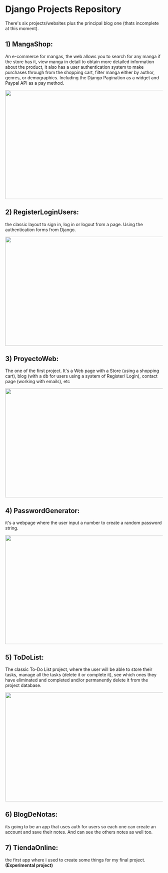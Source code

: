  <h1>Django Projects Repository </h1>

There's six projects/websites plus the principal blog one (thats incomplete at this moment).

<h2>1) MangaShop:</h2> 
<p>An e-commerce for mangas, the web allows you to search for any manga if the store has it, view manga in detail to obtain more detailed information about the product, it also has a user authentication system to make purchases through from the shopping cart, filter manga either by author, genres, or demographics. Including the Django Pagination as a widget and Paypal API as a pay method.</p>
<img src='https://user-images.githubusercontent.com/99824291/186219089-b9d355b4-810d-48e6-81a9-c0204b18fc1e.gif' width='720' height='348' />

<h2>2) RegisterLoginUsers:</h2> 
<p> the classic layout to sign in, log in or logout from a page. Using the authentication forms from Django.</p>
<img src='https://user-images.githubusercontent.com/99824291/186221110-c6b90e02-daa2-4592-9f87-b66ed7440051.gif' width='720' height='348' />

<h2>3) ProyectoWeb:</h2> 
<p> The one of the first project. It's a Web page with a Store (using a shopping cart), blog (with a db for users using a system of Register/ Login), contact page (working with emails), etc</p>
<img src='https://user-images.githubusercontent.com/99824291/186221374-d0321d1f-19fd-4fae-837f-840a89447407.gif' width='720' height='348' />

<h2>4) PasswordGenerator:</h2> 
<p> it's a webpage where the user input a number to create a random password string.</p>
<img src='https://user-images.githubusercontent.com/99824291/186221845-b9af1f5a-7742-4c2f-97f4-a3235a7273b7.gif' width='720' height='348' />

<h2>5) ToDoList:</h2> 
<p> The classic To-Do List project, where the user will be able to store their tasks, manage all the tasks (delete it or complete it), see which ones they have eliminated and completed and/or permanently delete it from the project database.</p>
<img src='https://user-images.githubusercontent.com/99824291/186222621-c2df85ca-c0f8-4d96-adb9-0e2499657288.gif' width='720' height='348' />

<h2>6) BlogDeNotas:</h2> 
<p>its going to be an app that uses auth for users so each one can create an account and save their notes. And can see the others notes as well too.</p>

<h2>7) TiendaOnline:</h2> 
<p>the first app where i used to create some things for my final project.<strong>(Experimental project)</strong></p>
